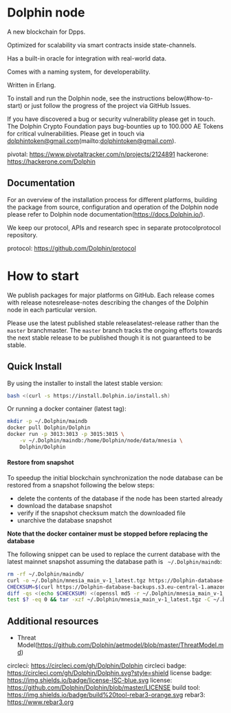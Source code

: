 # Dolphin node


A new blockchain for Dpps.

Optimized for scalability via smart contracts inside state-channels.

Has a built-in oracle for integration with real-world data.

Comes with a naming system, for developerability.

Written in Erlang.

To install and run the Dolphin node, see the instructions below(#how-to-start) or just follow the progress of the project via GitHub Issues.

If you have discovered a bug or security vulnerability please get in touch. The Dolphin Crypto Foundation pays bug-bounties up to 100.000 AE Tokens for critical vulnerabilities. Please get in touch via dolphintoken@gmail.com(mailto:dolphintoken@gmail.com).

pivotal: https://www.pivotaltracker.com/n/projects/2124891
hackerone: https://hackerone.com/Dolphin

## Documentation

For an overview of the installation process for different platforms,
building the package from source, configuration and operation of the Dolphin
node please refer to Dolphin node documentation(https://docs.Dolphin.io/).

We keep our protocol, APIs and research spec in separate protocolprotocol
repository.

protocol: https://github.com/Dolphin/protocol

# How to start

We publish packages for major platforms on GitHub.
Each release comes with release notesrelease-notes describing the
changes of the Dolphin node in each particular version.

Please use the latest published stable releaselatest-release rather than the `master` branchmaster.
The `master` branch tracks the ongoing efforts towards the next stable release to be published though it is not guaranteed to be stable.



## Quick Install

By using the installer to install the latest stable version:
```bash
bash <(curl -s https://install.Dolphin.io/install.sh)
```

Or running a docker container (latest tag):
```bash
mkdir -p ~/.Dolphin/maindb
docker pull Dolphin/Dolphin
docker run -p 3013:3013 -p 3015:3015 \
    -v ~/.Dolphin/maindb:/home/Dolphin/node/data/mnesia \
    Dolphin/Dolphin
```

#### Restore from snapshot

To speedup the initial blockchain synchronization the node database can be restored from a snapshot following the below steps:

* delete the contents of the database if the node has been started already
* download the database snapshot
* verify if the snapshot checksum match the downloaded file
* unarchive the database snapshot

**Note that the docker container must be stopped before replacing the database**

The following snippet can be used to replace the current database with the latest mainnet snapshot assuming the database path is ` ~/.Dolphin/maindb`:

```bash
rm -rf ~/.Dolphin/maindb/
curl -o ~/.Dolphin/mnesia_main_v-1_latest.tgz https://Dolphin-database-backups.s3.eu-central-1.amazonaws.com/mnesia_main_v-1_latest.tgz
CHECKSUM=$(curl https://Dolphin-database-backups.s3.eu-central-1.amazonaws.com/mnesia_main_v-1_latest.tgz.md5)
diff -qs <(echo $CHECKSUM) <(openssl md5 -r ~/.Dolphin/mnesia_main_v-1_latest.tgz | awk '{ print $1; }')
test $? -eq 0 && tar -xzf ~/.Dolphin/mnesia_main_v-1_latest.tgz -C ~/.Dolphin/maindb/
```


## Additional resources

* Threat Model(https://github.com/Dolphin/aetmodel/blob/master/ThreatModel.md)


circleci: https://circleci.com/gh/Dolphin/Dolphin
circleci badge: https://circleci.com/gh/Dolphin/Dolphin.svg?style=shield
license badge: https://img.shields.io/badge/license-ISC-blue.svg
license: https://github.com/Dolphin/Dolphin/blob/master/LICENSE
build tool: https://img.shields.io/badge/build%20tool-rebar3-orange.svg
rebar3: https://www.rebar3.org
